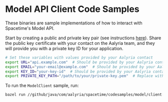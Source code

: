 # Model API Client Code Samples

These binaries are sample implementations of how to interact with Spacetime's
Model API.

Start by creating a public and private key pair (see instructions [here](https://docs.spacetime.aalyria.com/authentication)).
Share the public key certificate with your contact on the Aalyria team, and they will provide you with a private key ID for 
your application.

```sh
# Set these variables with values provided by your Aalyria contact
export URL="api.example.com"  # Should be provided by your Aalyria contact
export EMAIL="your-email@example.com"  # Should be provided by your Aalyria contact
export KEY_ID="your-key-id"  # Should be provided by your Aalyria contact
export PRIVATE_KEY_PATH="/path/to/your/private-key.pem"  # Replace with actual path
```

To run the `ModelClient` sample, run:
```sh
bazel run //github/java/com/aalyria/spacetime/codesamples/model/client:ModelClient -- "$URL" "$EMAIL" "$KEY_ID" "$PRIVATE_KEY_PATH"
```
